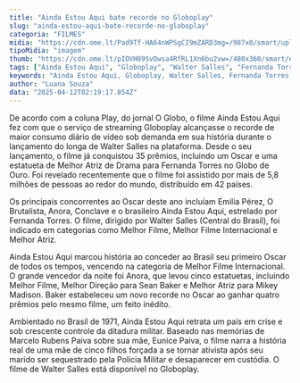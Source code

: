 ```yaml
---
title: "Ainda Estou Aqui bate recorde no Globoplay"
slug: "ainda-estou-aqui-bate-recorde-no-globoplay"
categoria: "FILMES"
midia: "https://cdn.ome.lt/Pad9Tf-HA64nWPSgCI9mZARD3mg=/987x0/smart/uploads/conteudo/fotos/Design_sem_nome_-_2025-02-24T214152.638_HteCSO9.png"
tipoMidia: "imagem"
thumb: "https://cdn.ome.lt/pIOVH89SvDwsa4RfRL1Xn6bu2vw=/480x360/smart/extras/conteudos/Design_sem_nome_-_2025-02-24T214152.638_FBdVHRJ.png"
tags: ["Ainda Estou Aqui", "Globoplay", "Walter Salles", "Fernanda Torres", "Oscar", "streaming", "filme brasileiro"]
keywords: "Ainda Estou Aqui, Globoplay, Walter Salles, Fernanda Torres, Oscar, streaming, filme brasileiro"
author: "Luana Souza"
data: "2025-04-12T02:19:17.854Z"
---
```


De acordo com a coluna Play, do jornal O Globo, o filme Ainda Estou Aqui fez com que o serviço de streaming Globoplay alcançasse o recorde de maior consumo diário de vídeo sob demanda em sua história durante o lançamento do longa de Walter Salles na plataforma. Desde o seu lançamento, o filme já conquistou 35 prêmios, incluindo um Oscar e uma estatueta de Melhor Atriz de Drama para Fernanda Torres no Globo de Ouro. Foi revelado recentemente que o filme foi assistido por mais de 5,8 milhões de pessoas ao redor do mundo, distribuído em 42 países.

Os principais concorrentes ao Oscar deste ano incluíam Emilia Pérez, O Brutalista, Anora, Conclave e o brasileiro Ainda Estou Aqui, estrelado por Fernanda Torres. O filme, dirigido por Walter Salles (Central do Brasil), foi indicado em categorias como Melhor Filme, Melhor Filme Internacional e Melhor Atriz.

Ainda Estou Aqui marcou história ao conceder ao Brasil seu primeiro Oscar de todos os tempos, vencendo na categoria de Melhor Filme Internacional. O grande vencedor da noite foi Anora, que levou cinco estatuetas, incluindo Melhor Filme, Melhor Direção para Sean Baker e Melhor Atriz para Mikey Madison. Baker estabeleceu um novo recorde no Oscar ao ganhar quatro prêmios pelo mesmo filme, um feito inédito.

Ambientado no Brasil de 1971, Ainda Estou Aqui retrata um país em crise e sob crescente controle da ditadura militar. Baseado nas memórias de Marcelo Rubens Paiva sobre sua mãe, Eunice Paiva, o filme narra a história real de uma mãe de cinco filhos forçada a se tornar ativista após seu marido ser sequestrado pela Polícia Militar e desaparecer em custódia. O filme de Walter Salles está disponível no Globoplay.